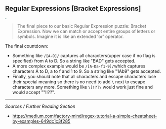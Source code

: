 <!--title="Regular Expressions [Character Classes]"-->

## Regular Expressions [Bracket Expressions]

<img src="https://cdn-01.media-brady.com/store/emus/media/catalog/product/cache/4/image/85e4522595efc69f496374d01ef2bf13/1550727670/n/u/number--letter-sets---individual-lw1-lg.gif" style="zoom:25%;" />

> The final piece to our basic Regular Expression puzzle: Bracket Expression. Now we can match or accept entire groups of letters or symbols.  Imagine it is like an extended 'or' operator.

The final countdown:

* Something like `/[A-D]/` captures all characters(upper case if no flag is specified) from A to D. So a string like "BAD" gets accepted.
* A more complex example would be `/[A-Da-f1-9]/`which captures characters A to D, a to f and 1 to 9. So a string like "1Ab9" gets accepted.
* Finally, you should note that all characters and escape characters lose their special meaning so there is no need to add `\` next to escape characters any more. Something like `\[!?]\` would work just fine and would accept ""!!??". 



***

*Sources / Further Reading Section*

* https://medium.com/factory-mind/regex-tutorial-a-simple-cheatsheet-by-examples-649dc1c3f285